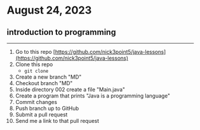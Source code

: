 # August 24, 2023

## introduction to programming

---

1. Go to this repo [https://github.com/nick3point5/java-lessons](https://github.com/nick3point5/java-lessons)
2. Clone this repo
   - `git clone`
3. Create a new branch "MD"
4. Checkout branch "MD"
5. Inside directory 002 create a file "Main.java"
6. Create a program that prints "Java is a programming language"
7. Commit changes
8. Push branch up to GitHub
9. Submit a pull request
10. Send me a link to that pull request
